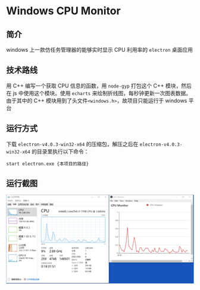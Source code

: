 # Windows CPU Monitor

## 简介
windows 上一款仿任务管理器的能够实时显示 CPU 利用率的 `electron` 桌面应用

## 技术路线
用 C++ 编写一个获取 CPU 信息的函数，用 `node-gyp` 打包这个 C++ 模块，然后在 js 中使用这个模块。使用 `echarts` 来绘制折线图，每秒钟更新一次图表数据。由于其中的 C++ 模块用到了头文件`<windows.h>`，故项目只能运行于 windows 平台

## 运行方式
下载 `electron-v4.0.3-win32-x64` 的压缩包，解压之后在 `electron-v4.0.3-win32-x64` 的目录里执行以下命令：
```
start electron.exe {本项目的路径}
```

## 运行截图
![avatar](./screenshots/与任务管理器的对比.png)